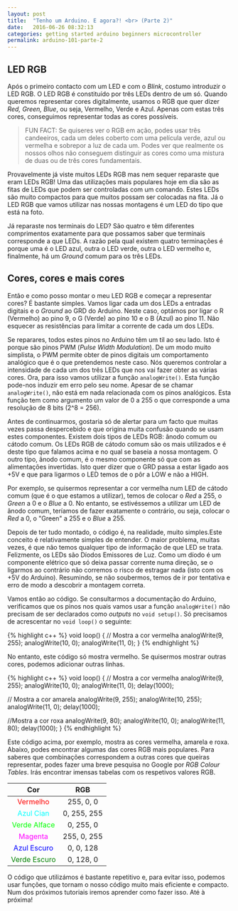 ```yaml
---
layout: post
title:  "Tenho um Arduino. E agora?! <br> (Parte 2)"
date:   2016-06-26 08:32:13
categories: getting started arduino beginners microcontroller
permalink: arduino-101-parte-2
---
```


## LED RGB

Após o primeiro contacto com um LED e com o *Blink*, costumo introduzir o LED RGB. O LED RGB é constituído por três LEDs dentro de um só. Quando queremos representar cores digitalmente, usamos o RGB que quer dizer *Red, Green, Blue*, ou seja, Vermelho, Verde e Azul. Apenas com estas três cores, conseguimos representar todas as cores possíveis. 

> FUN FACT: Se quiseres ver o RGB em ação, podes usar três candeeiros, cada um deles coberto com uma película verde, azul ou vermelha e sobrepor a luz de cada um. Podes ver que realmente os nossos olhos não conseguem distinguir as cores como uma mistura de duas ou de três cores fundamentais.

Provavelmente já viste muitos LEDs RGB mas nem sequer reparaste que eram LEDs RGB! Uma das utilizações mais populares hoje em dia são as fitas de LEDs que podem ser controladas com um comando. Estes LEDs são muito compactos para que muitos possam ser colocadas na fita. Já o LED RGB que vamos utilizar nas nossas montagens é um LED do tipo que está na foto.

<!-- Inserir foto LED RGB -->

Já reparaste nos terminais do LED? São quatro e têm diferentes comprimentos exatamente para que possamos saber que terminais corresponde a que LEDs. A razão pela qual existem quatro terminações é porque uma é o LED azul, outra o LED verde, outra o LED vermelho e, finalmente, há um *Ground* comum para os três LEDs. 

## Cores, cores e mais cores

Então e como posso montar o meu LED RGB e começar a representar cores? É bastante simples. Vamos ligar cada um dos LEDs a entradas digitais e o *Ground* ao GRD do Arduino. Neste caso, optámos por ligar o R (Vermelho) ao pino 9, o G (Verde) ao pino 10 e o B (Azul) ao pino 11. Não esquecer as resistências para limitar a corrente de cada um dos LEDs.

<!-- Inserir esquema montagem -->

Se reparares, todos estes pinos no Arduino têm um til ao seu lado. Isto é porque são pinos PWM (*Pulse Width Modulation*). De um modo muito simplista, o PWM permite obter de pinos digitais um comportamento analógico que é o que pretendemos neste caso. Nós queremos controlar a intensidade de cada um dos três LEDs que nos vai fazer obter as várias cores. Ora, para isso vamos utilizar a função `analogWrite()`. Esta função pode-nos induzir em erro pelo seu nome. Apesar de se chamar `analogWrite()`, não está em nada relacionada com os pinos analógicos. Esta função tem como argumento um valor de 0 a 255 o que corresponde a uma resolução de 8 bits (2^8 = 256).

Antes de continuarmos, gostaria só de alertar para um facto que muitas vezes passa despercebido e que origina muita confusão quando se usam estes componentes. Existem dois tipos de LEDs RGB: ânodo comum ou cátodo comum. Os LEDs RGB de cátodo comum são os mais utilizados e é deste tipo que falamos acima e no qual se baseia a nossa montagem. O outro tipo, ânodo comum, é o mesmo componente só que com as alimentações invertidas. Isto quer dizer que o GRD passa a estar ligado aos +5V e que para ligarmos o LED temos de o pôr a LOW e não a HIGH. 

Por exemplo, se quisermos representar a cor vermelha num LED de cátodo comum (que é o que estamos a utilizar), temos de colocar o *Red* a 255, o *Green* a 0 e o *Blue* a 0. No entanto, se estivéssemos a utilizar um LED de ânodo comum, teríamos de fazer exatamente o contrário, ou seja, colocar o *Red* a 0, o "Green" a 255 e o *Blue* a 255. 

Depois de ter tudo montado, o código é, na realidade, muito simples.Este conceito é relativamente simples de entender. O maior problema, muitas vezes, é que não temos qualquer tipo de informação de que LED se trata. Felizmente, os LEDs são Díodos Emissores de Luz. Como um díodo é um componente elétrico que só deixa passar corrente numa direção, se o ligarmos ao contrário não corremos o risco de estragar nada (isto com os +5V do Arduino). Resumindo, se não soubermos, temos de ir por tentativa e erro de modo a descobrir a montagem correta.

Vamos então ao código. Se consultarmos a documentação do Arduino, verificamos que os pinos nos quais vamos usar a função `analogWrite()` não precisam de ser declarados como *outputs* no `void setup()`. Só precisamos de acrescentar no `void loop()` o seguinte:

{% highlight c++ %}
void loop() {
   // Mostra a cor vermelha
  analogWrite(9, 255);
  analogWrite(10, 0);
  analogWrite(11, 0);
}
{% endhighlight %}  

No entanto, este código só mostra vermelho. Se quisermos mostrar outras cores, podemos adicionar outras linhas.

{% highlight c++ %}
void loop() {
   // Mostra a cor vermelha
  analogWrite(9, 255);
  analogWrite(10, 0);
  analogWrite(11, 0);
  delay(1000);

  // Mostra a cor amarela
  analogWrite(9, 255);
  analogWrite(10, 255);
  analogWrite(11, 0);
  delay(1000);

  //Mostra a cor roxa
  analogWrite(9, 80);
  analogWrite(10, 0);
  analogWrite(11, 80);
  delay(1000);
}
{% endhighlight %}  

Este código acima, por exemplo, mostra as cores vermelha, amarela e roxa. Abaixo, podes encontrar algumas das cores RGB mais populares. Para saberes que combinações correspondem a outras cores que queiras representar, podes fazer uma breve pesquisa no Google por *RGB Colour Tables*. Irás encontrar imensas tabelas com os respetivos valores RGB.

| Cor      		                                 | RGB            | 
| :---------------------------------------------:|:--------------:| 
|<span style="color:#FF0000;">Vermelho</span>    | 255, 0, 0      | 
|<span style="color:#00FFFF;">Azul Cian</span>   | 0, 255, 255    |  
|<span style="color:#00FF00;">Verde Alface</span>| 0, 255, 0      | 
|<span style="color:#FF00FF;">Magenta</span>     | 255, 0, 255    | 
|<span style="color:#0000FF;">Azul Escuro</span> | 0, 0, 128      |  
|<span style="color:#008000;">Verde Escuro</span>| 0, 128, 0      |

O código que utilizámos é bastante repetitivo e, para evitar isso, podemos usar funções, que tornam o nosso código muito mais eficiente e compacto. Num dos próximos tutoriais iremos aprender como fazer isso. Até à próxima!    


